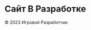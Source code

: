 <h1>Сайт В Разработке</h1>
 <footer>
        <p>&copy; 2023 Игровой Разработчик</p>
    </footer>
</body>
</html>
